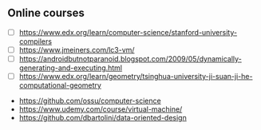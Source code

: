 ## Online courses
- [ ] https://www.edx.org/learn/computer-science/stanford-university-compilers
- [ ] https://www.jmeiners.com/lc3-vm/
- [ ] https://androidbutnotparanoid.blogspot.com/2009/05/dynamically-generating-and-executing.html
- [ ] https://www.edx.org/learn/geometry/tsinghua-university-ji-suan-ji-he-computational-geometry
- https://github.com/ossu/computer-science
- https://www.udemy.com/course/virtual-machine/
- https://github.com/dbartolini/data-oriented-design
